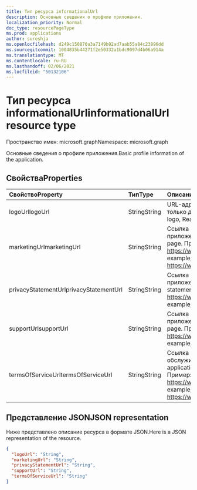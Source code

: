 ```yaml
---
title: Тип ресурса informationalUrl
description: Основные сведения о профиле приложения.
localization_priority: Normal
doc_type: resourcePageType
ms.prod: applications
author: sureshja
ms.openlocfilehash: d249c150870a3a7149b92ad7aab55a84c23896dd
ms.sourcegitcommit: 1004835b44271f2e50332a1bdc9097d4b06a914a
ms.translationtype: MT
ms.contentlocale: ru-RU
ms.lasthandoff: 02/06/2021
ms.locfileid: "50132106"
---
```

# <a name="informationalurl-resource-type"></a><span data-ttu-id="00ce6-103">Тип ресурса informationalUrl</span><span class="sxs-lookup"><span data-stu-id="00ce6-103">informationalUrl resource type</span></span>

<span data-ttu-id="00ce6-104">Пространство имен: microsoft.graph</span><span class="sxs-lookup"><span data-stu-id="00ce6-104">Namespace: microsoft.graph</span></span>

<span data-ttu-id="00ce6-105">Основные сведения о профиле приложения.</span><span class="sxs-lookup"><span data-stu-id="00ce6-105">Basic profile information of the application.</span></span>

## <a name="properties"></a><span data-ttu-id="00ce6-106">Свойства</span><span class="sxs-lookup"><span data-stu-id="00ce6-106">Properties</span></span>

| <span data-ttu-id="00ce6-107">Свойство</span><span class="sxs-lookup"><span data-stu-id="00ce6-107">Property</span></span> | <span data-ttu-id="00ce6-108">Тип</span><span class="sxs-lookup"><span data-stu-id="00ce6-108">Type</span></span> | <span data-ttu-id="00ce6-109">Описание</span><span class="sxs-lookup"><span data-stu-id="00ce6-109">Description</span></span> |
|:---------------|:--------|:----------|
|<span data-ttu-id="00ce6-110">logoUrl</span><span class="sxs-lookup"><span data-stu-id="00ce6-110">logoUrl</span></span>|<span data-ttu-id="00ce6-111">String</span><span class="sxs-lookup"><span data-stu-id="00ce6-111">String</span></span>|<span data-ttu-id="00ce6-112">URL-адрес CDN для логотипа приложения, только для чтения.</span><span class="sxs-lookup"><span data-stu-id="00ce6-112">CDN URL to the application's logo, Read-only.</span></span>|
|<span data-ttu-id="00ce6-113">marketingUrl</span><span class="sxs-lookup"><span data-stu-id="00ce6-113">marketingUrl</span></span>|<span data-ttu-id="00ce6-114">String</span><span class="sxs-lookup"><span data-stu-id="00ce6-114">String</span></span>| <span data-ttu-id="00ce6-115">Ссылка на страницу маркетинга приложения.</span><span class="sxs-lookup"><span data-stu-id="00ce6-115">Link to the application's marketing page.</span></span> <span data-ttu-id="00ce6-116">Пример: https://www.contoso.com/app/marketing</span><span class="sxs-lookup"><span data-stu-id="00ce6-116">For example, https://www.contoso.com/app/marketing</span></span> |
|<span data-ttu-id="00ce6-117">privacyStatementUrl</span><span class="sxs-lookup"><span data-stu-id="00ce6-117">privacyStatementUrl</span></span>|<span data-ttu-id="00ce6-118">String</span><span class="sxs-lookup"><span data-stu-id="00ce6-118">String</span></span>| <span data-ttu-id="00ce6-119">Ссылка на заявление о конфиденциальности приложения.</span><span class="sxs-lookup"><span data-stu-id="00ce6-119">Link to the application's privacy statement.</span></span> <span data-ttu-id="00ce6-120">Пример: https://www.contoso.com/app/privacy</span><span class="sxs-lookup"><span data-stu-id="00ce6-120">For example, https://www.contoso.com/app/privacy</span></span> |
|<span data-ttu-id="00ce6-121">supportUrl</span><span class="sxs-lookup"><span data-stu-id="00ce6-121">supportUrl</span></span>|<span data-ttu-id="00ce6-122">String</span><span class="sxs-lookup"><span data-stu-id="00ce6-122">String</span></span>| <span data-ttu-id="00ce6-123">Ссылка на страницу поддержки приложения.</span><span class="sxs-lookup"><span data-stu-id="00ce6-123">Link to the application's support page.</span></span> <span data-ttu-id="00ce6-124">Пример: https://www.contoso.com/app/support</span><span class="sxs-lookup"><span data-stu-id="00ce6-124">For example, https://www.contoso.com/app/support</span></span> |
|<span data-ttu-id="00ce6-125">termsOfServiceUrl</span><span class="sxs-lookup"><span data-stu-id="00ce6-125">termsOfServiceUrl</span></span>|<span data-ttu-id="00ce6-126">String</span><span class="sxs-lookup"><span data-stu-id="00ce6-126">String</span></span>| <span data-ttu-id="00ce6-127">Ссылка на заявление об условиях обслуживания приложения.</span><span class="sxs-lookup"><span data-stu-id="00ce6-127">Link to the application's terms of service statement.</span></span> <span data-ttu-id="00ce6-128">Пример: https://www.contoso.com/app/termsofservice</span><span class="sxs-lookup"><span data-stu-id="00ce6-128">For example, https://www.contoso.com/app/termsofservice</span></span> |

## <a name="json-representation"></a><span data-ttu-id="00ce6-129">Представление JSON</span><span class="sxs-lookup"><span data-stu-id="00ce6-129">JSON representation</span></span>
<span data-ttu-id="00ce6-130">Ниже представлено описание ресурса в формате JSON.</span><span class="sxs-lookup"><span data-stu-id="00ce6-130">Here is a JSON representation of the resource.</span></span>

<!-- {
  "blockType": "resource",
  "optionalProperties": [

  ],
  "@odata.type": "microsoft.graph.informationalUrl"
}-->

```json
{
  "logoUrl": "String",
  "marketingUrl": "String",
  "privacyStatementUrl": "String",
  "supportUrl": "String",
  "termsOfServiceUrl": "String"
}

```


<!-- uuid: 8fcb5dbc-d5aa-4681-8e31-b001d5168d79
2015-10-25 14:57:30 UTC -->
<!--
{
  "type": "#page.annotation",
  "description": "informationalUrl resource",
  "keywords": "",
  "section": "documentation",
  "tocPath": "",
  "suppressions": []
}
-->

